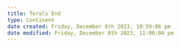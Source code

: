 ```yaml
---
title: Terals End
type: Continent
date created: Friday, December 8th 2023, 10:59:06 pm
date modified: Friday, December 8th 2023, 11:00:04 pm
---
```

